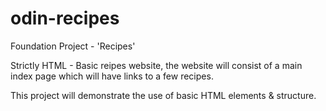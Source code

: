 # odin-recipes
Foundation Project - 'Recipes'

Strictly HTML - Basic reipes website, the website will consist of a main index page which will have links to a few recipes.

This project will demonstrate the use of basic HTML elements & structure. 